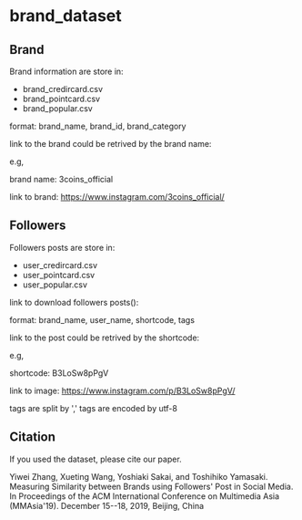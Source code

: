# brand_dataset


## Brand
Brand information are store in:
  - brand_credircard.csv
  - brand_pointcard.csv
  - brand_popular.csv
  
  format: brand_name, brand_id, brand_category
  
  link to the brand could be retrived by the brand name:
  
  e.g,
  
  brand name: 3coins_official
  
  link to brand: https://www.instagram.com/3coins_official/


## Followers
Followers posts are store in:
  - user_credircard.csv
  - user_pointcard.csv
  - user_popular.csv
  
  link to download followers posts():

  format:
  brand_name, user_name, shortcode, tags
  
  link to the post could be retrived by the shortcode:
  
  e.g,
  
  shortcode: B3LoSw8pPgV
  
  link to image: https://www.instagram.com/p/B3LoSw8pPgV/
  
  tags are split by ',' tags are encoded by utf-8
  
  
## Citation
If you used the dataset, please cite our paper.


Yiwei Zhang, Xueting Wang, Yoshiaki Sakai, and Toshihiko Yamasaki. Measuring Similarity between Brands using Followers' Post in Social Media. In Proceedings of the ACM International Conference on Multimedia Asia (MMAsia'19). December 15--18, 2019, Beijing, China

